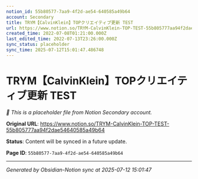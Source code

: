 ```yaml
---
notion_id: 55b80577-7aa9-4f2d-ae54-640585a49b64
account: Secondary
title: TRYM【CalvinKlein】TOPクリエイティブ更新 TEST
url: https://www.notion.so/TRYM-CalvinKlein-TOP-TEST-55b805777aa94f2dae54640585a49b64
created_time: 2022-07-08T01:21:00.000Z
last_edited_time: 2022-07-13T23:26:00.000Z
sync_status: placeholder
sync_time: 2025-07-12T15:01:47.486748
---
```


# TRYM【CalvinKlein】TOPクリエイティブ更新 TEST

*🔄 This is a placeholder file from Notion Secondary account.*

**Original URL**: https://www.notion.so/TRYM-CalvinKlein-TOP-TEST-55b805777aa94f2dae54640585a49b64

**Status**: Content will be synced in a future update.

**Page ID**: `55b80577-7aa9-4f2d-ae54-640585a49b64`

---

*Generated by Obsidian-Notion sync at 2025-07-12 15:01:47*
